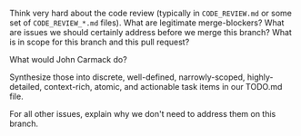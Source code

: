Think very hard about the code review (typically in `CODE_REVIEW.md` or some set of `CODE_REVIEW_*.md` files). What are legitimate merge-blockers? What are issues we should certainly address before we merge this branch? What is in scope for this branch and this pull request?

What would John Carmack do?

Synthesize those into discrete, well-defined, narrowly-scoped, highly-detailed, context-rich, atomic, and actionable task items in our TODO.md file.

For all other issues, explain why we don't need to address them on this branch.
